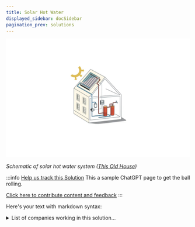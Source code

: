 ```yaml
---
title: Solar Hot Water
displayed_sidebar: docSidebar
pagination_prev: solutions
---
```

![](/../static/img/solar-hot-water.webp)

*Schematic of solar hot water system ([This Old House](https://www.thisoldhouse.com/green-home/21014968/solar-hot-water))*

:::info [Help us track this Solution](contribute)
This a sample ChatGPT page to get the ball rolling.

[Click here to contribute content and feedback](contribute)
:::

Here's your text with markdown syntax:

<details>
        <summary>List of companies working in this solution...</summary>
        Experimental feature. Exciting Updates Underway!
        <div>
            <ul>
             
                <li><a href="https://wattzon.com">Wattzon</a></li>
            
                <li><a href="https://zeromasswater.com">Zero Mass Water</a></li>
            
                <li><a href="https://www.planetary.vc/">Planetary Vc</a></li>
            
                <li><a href="https://arcadia.com">Arcadia Power</a></li>
            
                <li><a href="https://ampere-energy.es/contacto/">Ampere Energy</a></li>
            
                <li><a href="https://www.bidgely.com">Bidgely</a></li>
            
                <li><a href="https://sprucefinance.com">Spruce Finance</a></li>
            
                <li><a href="https://nan">Leafr</a></li>
            
                <li><a href="https://dsdrenewables.com">Distributed Solar Development</a></li>
            
                <li><a href="https://enphase.com/">Enphase</a></li>
            
                <li><a href="https://ecozensolutions.com">Ecozen</a></li>
            
                <li><a href="https://naturalsolar.com.au">Natural Solar</a></li>
            
                <li><a href="https://www.overlay.earth/">Overlay</a></li>
            
                <li><a href="https://nelhydrogen.com">Nel Hydrogen</a></li>
            
                <li><a href="https://climeon.com">Climeon</a></li>
            
                <li><a href="https://exergyn.com">Exergyn</a></li>
            
                <li><a href="https://fervoenergy.com">Fervo Energy</a></li>
            
                <li><a href="https://www.cleanenergytrust.org/">Clean Energy Trust</a></li>
            
                <li><a href="https://desolenator.com">Desolenator</a></li>
            
                <li><a href="https://clir.eco/">Clir Renewables</a></li>
            
                <li><a href="https://orbital-systems.com">Orbital Systems</a></li>
            
                <li><a href="https://withforerunner.com/">Forerunner</a></li>
            
            </ul>
        </div>
        </details>

:::company
  #### [Jobs listed in this solution at Climatebase](https://climatebase.org/jobs?l=&q=&drawdown_solutions=Solar+Hot+Water)
:::
## Overview

Solar hot water systems have seen recent advancements in technology, making them more efficient and affordable. **Evacuated tube solar collectors**, such as SolarReserve and SolarCity, enhance solar radiation absorption, heating water for domestic use or generating electricity via solar thermal power.

## Progress Made

Progress in solar hot water tech involves:
- **Evacuated tube solar collectors** improving absorption and reducing greenhouse gas emissions.
- Organizations like the **Solar Energy Industries Association**, the **U.S. Department of Energy**, and the **National Renewable Energy Laboratory** driving advancements.

## Lessons Learned

Key lessons from Solar Hot Water development:
1. **Clear implementation plans** are crucial, covering installation, maintenance, and troubleshooting.
2. Budget for the **costly installation and maintenance** of solar hot water systems.
3. Regular **maintenance is essential** for efficient system operation.
4. **Climate suitability** must be considered for reliable performance.
5. Solar hot water systems contribute to **reducing energy consumption and emissions**.

## Challenges Ahead

Challenges remain in Solar Hot Water development:
1. **High initial installation costs** compared to traditional water heaters.
2. Requirement for a **sunny location** limiting effectiveness.
3. **Maintenance and cleaning needs** pose challenges.
   
Entities like the **Solar Energy Industries Association (SEIA)**, the **Solar Thermal Alliance (STA)**, and the **International Renewable Energy Agency (IRENA)** are working to address these challenges.

## Best Path Forward

Solar water heaters are cost-effective solutions for generating hot water, reducing carbon footprints, and energy bills. Active and passive solar water heaters offer different circulation methods. Though they require higher initial costs, they yield significant savings in the long run.
